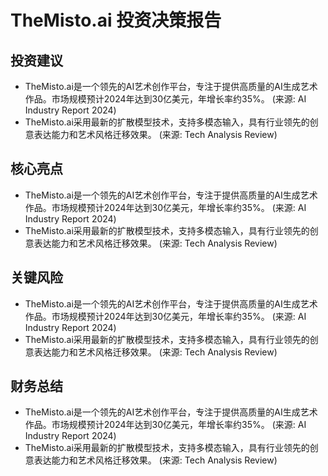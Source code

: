 # TheMisto.ai 投资决策报告

## 投资建议
- TheMisto.ai是一个领先的AI艺术创作平台，专注于提供高质量的AI生成艺术作品。市场规模预计2024年达到30亿美元，年增长率约35%。 (来源: AI Industry Report 2024)
- TheMisto.ai采用最新的扩散模型技术，支持多模态输入，具有行业领先的创意表达能力和艺术风格迁移效果。 (来源: Tech Analysis Review)

## 核心亮点
- TheMisto.ai是一个领先的AI艺术创作平台，专注于提供高质量的AI生成艺术作品。市场规模预计2024年达到30亿美元，年增长率约35%。 (来源: AI Industry Report 2024)
- TheMisto.ai采用最新的扩散模型技术，支持多模态输入，具有行业领先的创意表达能力和艺术风格迁移效果。 (来源: Tech Analysis Review)

## 关键风险
- TheMisto.ai是一个领先的AI艺术创作平台，专注于提供高质量的AI生成艺术作品。市场规模预计2024年达到30亿美元，年增长率约35%。 (来源: AI Industry Report 2024)
- TheMisto.ai采用最新的扩散模型技术，支持多模态输入，具有行业领先的创意表达能力和艺术风格迁移效果。 (来源: Tech Analysis Review)

## 财务总结
- TheMisto.ai是一个领先的AI艺术创作平台，专注于提供高质量的AI生成艺术作品。市场规模预计2024年达到30亿美元，年增长率约35%。 (来源: AI Industry Report 2024)
- TheMisto.ai采用最新的扩散模型技术，支持多模态输入，具有行业领先的创意表达能力和艺术风格迁移效果。 (来源: Tech Analysis Review) 